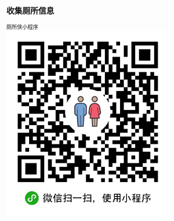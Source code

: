 ## 收集厕所信息
厕所侠小程序 
![厕所侠WCFinder](https://github.com/y279336671/toilet_data/blob/main/miniprogram.jpeg)

